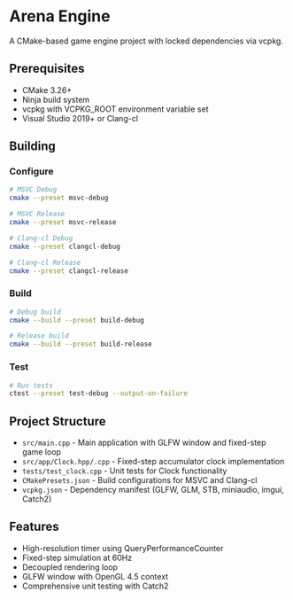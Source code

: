# Arena Engine

A CMake-based game engine project with locked dependencies via vcpkg.

## Prerequisites

- CMake 3.26+
- Ninja build system
- vcpkg with VCPKG_ROOT environment variable set
- Visual Studio 2019+ or Clang-cl

## Building

### Configure
```bash
# MSVC Debug
cmake --preset msvc-debug

# MSVC Release  
cmake --preset msvc-release

# Clang-cl Debug
cmake --preset clangcl-debug

# Clang-cl Release
cmake --preset clangcl-release
```

### Build
```bash
# Debug build
cmake --build --preset build-debug

# Release build
cmake --build --preset build-release
```

### Test
```bash
# Run tests
ctest --preset test-debug --output-on-failure
```

## Project Structure

- `src/main.cpp` - Main application with GLFW window and fixed-step game loop
- `src/app/Clock.hpp/.cpp` - Fixed-step accumulator clock implementation
- `tests/test_clock.cpp` - Unit tests for Clock functionality
- `CMakePresets.json` - Build configurations for MSVC and Clang-cl
- `vcpkg.json` - Dependency manifest (GLFW, GLM, STB, miniaudio, imgui, Catch2)

## Features

- High-resolution timer using QueryPerformanceCounter
- Fixed-step simulation at 60Hz
- Decoupled rendering loop
- GLFW window with OpenGL 4.5 context
- Comprehensive unit testing with Catch2

